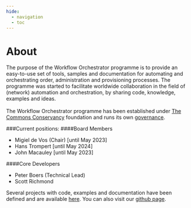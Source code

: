 ```yaml
---
hide:
  - navigation
  - toc
---
```

# About
The purpose of the Workflow Orchestrator programme is to provide an
easy-to-use set of tools, samples and documentation for automating 
and orchestrating order, administration and provisioning processes.
The programme was started to facilitate worldwide collaboration in 
the field of (network) automation and orchestration, by sharing code, 
knowledge, examples and ideas. 
<br><br>
The Workflow Orchestrator programme has been established under [The 
Commons Conservancy](https://commonsconservancy.org/programmes/) 
foundation and runs its own [governance](https://dracc.commonsconservancy.org/0029/). 

###Current positions:
####Board Members
- Migiel de Vos (Chair) [until May 2023]</br>
- Hans Trompert [until May 2024] </br>
- John Macauley [until May 2023]</br>


####Core Developers
- Peter Boers (Technical Lead)
- Scott Richmond

Several projects with code, examples and documentation have been defined
and are available [here](/home). 
You can also visit our [github page](https://github.com/workfloworchestrator/).

